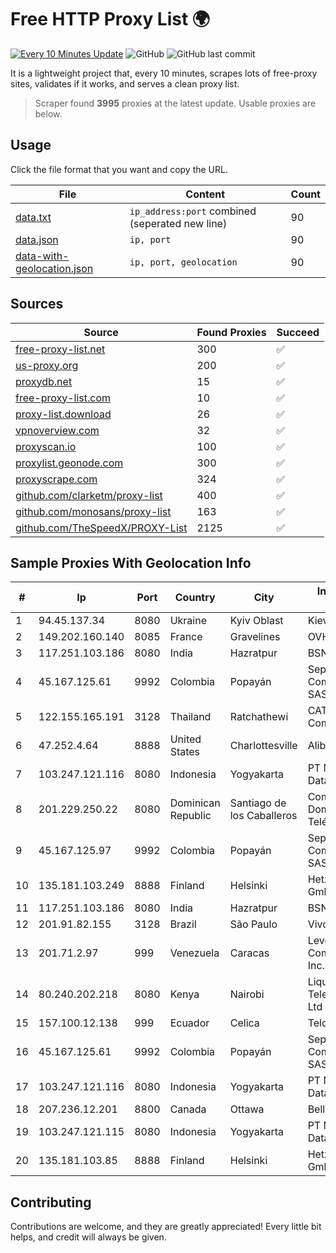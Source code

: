 
# Free HTTP Proxy List 🌍

[![Every 10 Minutes Update](https://github.com/mertguvencli/http-proxy-list/actions/workflows/main.yml/badge.svg?branch=main)](https://github.com/mertguvencli/http-proxy-list/actions/workflows/main.yml)
![GitHub](https://img.shields.io/github/license/mertguvencli/http-proxy-list)
![GitHub last commit](https://img.shields.io/github/last-commit/mertguvencli/http-proxy-list)

It is a lightweight project that, every 10 minutes, scrapes lots of free-proxy sites, validates if it works, and serves a clean proxy list.


> Scraper found **3995** proxies at the latest update. Usable proxies are below.

## Usage

Click the file format that you want and copy the URL.


|File|Content|Count|
|----|-------|-----|
|[data.txt](https://raw.githubusercontent.com/mertguvencli/http-proxy-list/main/proxy-list/data.txt)|`ip_address:port` combined (seperated new line)|90|
|[data.json](https://raw.githubusercontent.com/mertguvencli/http-proxy-list/main/proxy-list/data.json)|`ip, port`|90|
|[data-with-geolocation.json](https://raw.githubusercontent.com/mertguvencli/http-proxy-list/main/proxy-list/data-with-geolocation.json)|`ip, port, geolocation`|90|

## Sources

|Source|Found Proxies|Succeed|
|------|-------------|-------|
|[free-proxy-list.net](https://free-proxy-list.net)|300|✅|
|[us-proxy.org](https://www.us-proxy.org)|200|✅|
|[proxydb.net](http://proxydb.net)|15|✅|
|[free-proxy-list.com](https://free-proxy-list.com/?page=&port=&type%5B%5D=http&type%5B%5D=https&up_time=0&search=Search)|10|✅|
|[proxy-list.download](https://www.proxy-list.download/HTTP)|26|✅|
|[vpnoverview.com](https://vpnoverview.com/privacy/anonymous-browsing/free-proxy-servers)|32|✅|
|[proxyscan.io](https://www.proxyscan.io)|100|✅|
|[proxylist.geonode.com](https://proxylist.geonode.com/api/proxy-list?limit=300&page=1&sort_by=lastChecked&sort_type=desc&protocols=http,https)|300|✅|
|[proxyscrape.com](https://api.proxyscrape.com/v2/?request=displayproxies&protocol=http&timeout=10000&country=all&ssl=all&anonymity=all)|324|✅|
|[github.com/clarketm/proxy-list](https://raw.githubusercontent.com/clarketm/proxy-list/master/proxy-list-raw.txt)|400|✅|
|[github.com/monosans/proxy-list](https://raw.githubusercontent.com/monosans/proxy-list/main/proxies/http.txt)|163|✅|
|[github.com/TheSpeedX/PROXY-List](https://raw.githubusercontent.com/TheSpeedX/PROXY-List/master/http.txt)|2125|✅|


## Sample Proxies With Geolocation Info

|#|Ip|Port|Country|City|Internet Service Provider|
|-|--|----|-------|----|-------------------------|
|1|94.45.137.34|8080|Ukraine|Kyiv Oblast|Kievline LLC|
|2|149.202.160.140|8085|France|Gravelines|OVH SAS|
|3|117.251.103.186|8080|India|Hazratpur|BSNL Internet|
|4|45.167.125.61|9992|Colombia|Popayán|Sepcom Comunicaciones SAS|
|5|122.155.165.191|3128|Thailand|Ratchathewi|CAT Telecom Public Company Limited|
|6|47.252.4.64|8888|United States|Charlottesville|Alibaba.com LLC|
|7|103.247.121.116|8080|Indonesia|Yogyakarta|PT Media Sarana Data|
|8|201.229.250.22|8080|Dominican Republic|Santiago de los Caballeros|Compañía Dominicana de Teléfonos S. A.|
|9|45.167.125.97|9992|Colombia|Popayán|Sepcom Comunicaciones SAS|
|10|135.181.103.249|8888|Finland|Helsinki|Hetzner Online GmbH|
|11|117.251.103.186|8080|India|Hazratpur|BSNL Internet|
|12|201.91.82.155|3128|Brazil|São Paulo|Vivo|
|13|201.71.2.97|999|Venezuela|Caracas|Level 3 Communications, Inc.|
|14|80.240.202.218|8080|Kenya|Nairobi|Liquid Telecommunications Ltd|
|15|157.100.12.138|999|Ecuador|Celica|Telconet S.A|
|16|45.167.125.61|9992|Colombia|Popayán|Sepcom Comunicaciones SAS|
|17|103.247.121.116|8080|Indonesia|Yogyakarta|PT Media Sarana Data|
|18|207.236.12.201|8800|Canada|Ottawa|Bell Canada|
|19|103.247.121.115|8080|Indonesia|Yogyakarta|PT Media Sarana Data|
|20|135.181.103.85|8888|Finland|Helsinki|Hetzner Online GmbH|



## Contributing

Contributions are welcome, and they are greatly appreciated! Every
little bit helps, and credit will always be given.

